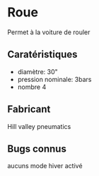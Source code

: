 # Roue

Permet à la voiture de rouler

## Caratéristiques

- diamètre: 30"
- pression nominale: 3bars
- nombre 4

## Fabricant

Hill valley pneumatics

## Bugs connus

aucuns
mode hiver activé
